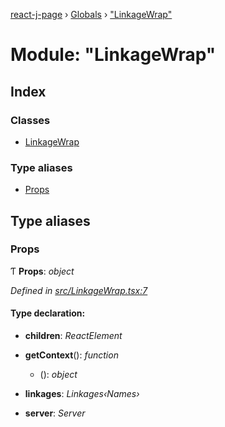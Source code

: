 [react-j-page](../README.md) › [Globals](../globals.md) › ["LinkageWrap"](_linkagewrap_.md)

# Module: "LinkageWrap"

## Index

### Classes

* [LinkageWrap](../classes/_linkagewrap_.linkagewrap.md)

### Type aliases

* [Props](_linkagewrap_.md#props)

## Type aliases

###  Props

Ƭ **Props**: *object*

*Defined in [src/LinkageWrap.tsx:7](https://github.com/jincdream/react-jpage/blob/208fde3/src/LinkageWrap.tsx#L7)*

#### Type declaration:

* **children**: *ReactElement*

* **getContext**(): *function*

  * (): *object*

* **linkages**: *Linkages‹Names›*

* **server**: *Server*
